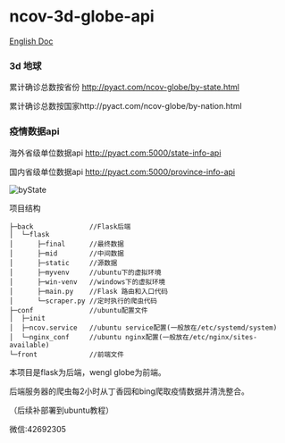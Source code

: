 # ncov-3d-globe-api
[English Doc](https://github.com/cansijyun/ncov-globe/tree/master/readme)

### 3d 地球

累计确诊总数按省份 http://pyact.com/ncov-globe/by-state.html

累计确诊总数按国家http://pyact.com/ncov-globe/by-nation.html

### 疫情数据api

海外省级单位数据api http://pyact.com:5000/state-info-api

国内省级单位数据api http://pyact.com:5000/province-info-api

![byState](https://raw.githubusercontent.com/cansijyun/ncov-globe/master/readme/bystate.gif)

项目结构

```
├─back              //Flask后端
│  └─flask
│      ├─final      //最终数据
│      ├─mid        //中间数据
│      ├─static     //源数据
│      ├─myvenv     //ubuntu下的虚拟环境
│      ├─win-venv   //windows下的虚拟环境
│      ├─main.py    //Flask 路由和入口代码
│      └─scraper.py //定时执行的爬虫代码
├─conf              //ubuntu配置文件
│  ├─init    
│  ├─ncov.service   //ubuntu service配置(一般放在/etc/systemd/system)
│  └─nginx_conf     //ubuntu nginx配置(一般放在/etc/nginx/sites-available)
└─front             //前端文件
```

本项目是flask为后端，wengl globe为前端。

后端服务器的爬虫每2小时从丁香园和bing爬取疫情数据并清洗整合。

（后续补部署到ubuntu教程）

微信:42692305